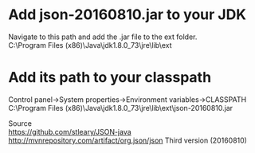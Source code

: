 # Add json-20160810.jar to your JDK

Navigate to this path and add the .jar file to the ext folder.<br>
C:\Program Files (x86)\Java\jdk1.8.0_73\jre\lib\ext

# Add its path to your classpath

Control panel->System properties->Environment variables->CLASSPATH<br>
C:\Program Files (x86)\Java\jdk1.8.0_73\jre\lib\ext\json-20160810.jar




Source<br>
https://github.com/stleary/JSON-java<br>
http://mvnrepository.com/artifact/org.json/json  Third version (20160810)<br>
